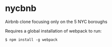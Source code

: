 # nycbnb
Airbnb clone focusing only on the 5 NYC boroughs

Requires a global installation of webpack to run:
```
$ npm install -g webpack
```

